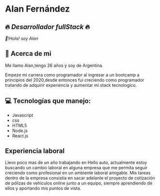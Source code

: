  
 # **Alan Fernández**
 ## :fire: *Desarrollador fullStack* :fire:
 
 *:wave:!Hola! soy Alan* 
 

 
 ## :bell: Acerca de mi 
 Me llamo Alan,tengo 26 años y soy de Argentina.

 
 
 Empeze mi carrera como programador al ingresar a un bootcamp a principios del 2020,desde entonces fui creciendo como programador tratando de adquirir experiencia y aumentar mi stack tecnologíco.
 
 ## :computer: Tecnologías que manejo:
 - Javascript
 - css
 - HTML5
 - Node.js
 - React.js
 
 ## Experiencia laboral
 Llevo poco mas de un año trabajando en Hello auto, actualmente estoy buscando un cambio laboral en alguna empresa que me permita seguir creciendo como profesional en un ambiente laboral amigable.
Mis tareas dentro de la empresa consistia en sacar adelante el proyecto de cotización de pólizas de vehículos online junto a un equipo, siempre aprendiendo de ellos y aportando mis puntos de vista.
 
 

<!---
fernandezAlan/fernandezAlan is a ✨ special ✨ repository because its `README.md` (this file) appears on your GitHub profile.
You can click the Preview link to take a look at your changes.
--->
